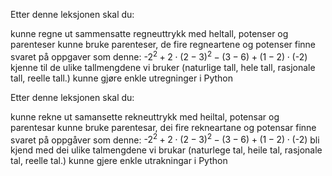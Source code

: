 Etter denne leksjonen skal du:

kunne regne ut sammensatte regneuttrykk med heltall, potenser og parenteser
kunne bruke parenteser, de fire regneartene og potenser
finne svaret på oppgaver som denne: $\text{-}2^2+2 \cdot (2-3)^2 -(3-6)+(1-2) \cdot (\text{-}2)$ 
kjenne til de ulike tallmengdene vi bruker (naturlige tall, hele tall, rasjonale tall, reelle tall.) 
kunne gjøre enkle utregninger i Python

Etter denne leksjonen skal du:

kunne rekne ut samansette rekneuttrykk med heiltal, potensar og parentesar
kunne bruke parentesar, dei fire rekneartane og potensar
finne svaret på oppgåver som denne: $\text{-}2^2+2 \cdot (2-3)^2 -(3-6)+(1-2) \cdot (\text{-}2)$
bli kjend med dei ulike talmengdene vi brukar (naturlege tal, heile tal, rasjonale tal, reelle tal.) 
kunne gjere enkle utrakningar i Python
